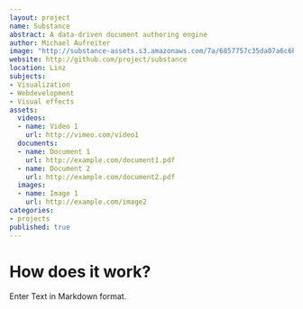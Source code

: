 ```yaml
---
layout: project
name: Substance
abstract: A data-driven document authoring engine
author: Michael Aufreiter
image: "http://substance-assets.s3.amazonaws.com/7a/6857757c35da07a6c6b0f92ce1c270/politics.png"
website: http://github.com/project/substance
location: Linz
subjects:
- Visualization
- Webdevelopment
- Visual effects
assets:
  videos:
  - name: Video 1
    url: http://vimeo.com/video1
  documents: 
  - name: Document 1
    url: http://example.com/document1.pdf
  - name: Document 2
    url: http://example.com/document2.pdf
  images:
  - name: Image 1
    url: http://example.com/image2
categories:
- projects
published: true
---
```


# How does it work?

Enter Text in Markdown format.